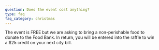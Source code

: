 ```yaml
---
question: Does the event cost anything?
type: faq
faq_category: christmas
---
```

The event is FREE but we are asking to bring a non-perishable food to donate to the Food Bank. In return, you will be entered into the raffle to win a $25 credit on your next city bill. 